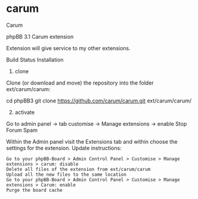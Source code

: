 # carum
Carum

phpBB 3.1 Carum extension

Extension will give service to my other extensions.

Build Status
Installation
1. clone

Clone (or download and move) the repository into the folder ext/carum/carum:

cd phpBB3
git clone https://github.com/carum/carum.git ext/carum/carum/

2. activate

Go to admin panel -> tab customise -> Manage extensions -> enable Stop Forum Spam

Within the Admin panel visit the Extensions tab and within choose the settings for the extension.
Update instructions:

    Go to your phpBB-Board > Admin Control Panel > Customise > Manage extensions > carum: disable
    Delete all files of the extension from ext/carum/carum
    Upload all the new files to the same location
    Go to your phpBB-Board > Admin Control Panel > Customise > Manage extensions > Carum: enable
    Purge the board cache
